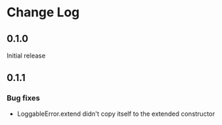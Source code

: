 # Change Log

## 0.1.0

Initial release

## 0.1.1

### Bug fixes

* LoggableError.extend didn't copy itself to the extended constructor
